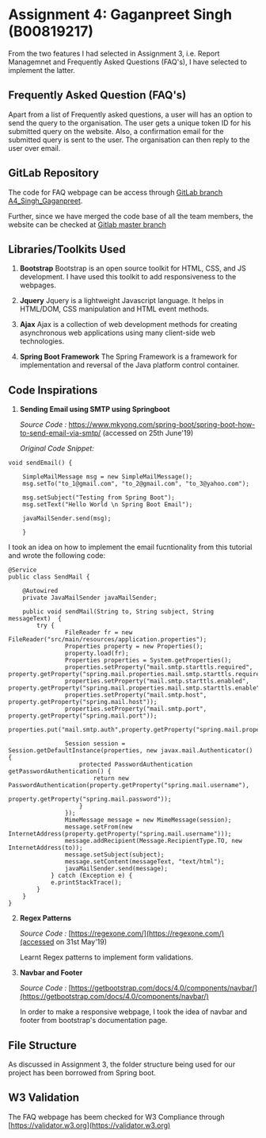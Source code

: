 # Assignment 4: Gaganpreet Singh (B00819217)

From the two features I had selected in Assignment 3, i.e. Report Managemnet and Frequently Asked Questions (FAQ's), I have selected to implement the latter.

## Frequently Asked Question (FAQ's)
Apart from a list of Frequently asked questions, a user will has an option to send the query to the organisation. 
The user gets a unique token ID for his submitted query on the website. Also, a confirmation email for the submitted query is sent to the user.
The organisation can then reply to the user over email.

## GitLab Repository

The code for FAQ webpage can be access through [GitLab branch A4_Singh_Gaganpreet](https://git.cs.dal.ca/mahagaokar/Group14_TechGoons/tree/A4_Singh_Gaganpreet).

Further, since we have merged the code base of all the team members, the website can be checked at [Gitlab master branch](https://git.cs.dal.ca/mahagaokar/Group14_TechGoons/tree/master)
 
## Libraries/Toolkits Used
 1. **Bootstrap**
    Bootstrap is an open source toolkit for HTML, CSS, and JS development. I have used this toolkit to add responsiveness to the webpages.

 2. **Jquery**
    Jquery is a lightweight Javascript language. It helps in HTML/DOM, CSS manipulation and HTML event methods. 

 3. **Ajax**
    Ajax is a collection of web development methods for creating asynchronous web applications using many client-side web technologies.

 4. **Spring Boot Framework**
    The Spring Framework is a framework for implementation and reversal of the Java platform control container.

## Code Inspirations

 1. **Sending Email using SMTP using Springboot** 
 
    *Source Code :* https://www.mkyong.com/spring-boot/spring-boot-how-to-send-email-via-smtp/ (accessed on 25th June'19)
    
    *Original Code Snippet:*
```
void sendEmail() {

    SimpleMailMessage msg = new SimpleMailMessage();
    msg.setTo("to_1@gmail.com", "to_2@gmail.com", "to_3@yahoo.com");

    msg.setSubject("Testing from Spring Boot");
    msg.setText("Hello World \n Spring Boot Email");
    
    javaMailSender.send(msg);

    } 
```
 I took an idea on how to implement the email fucntionality from this tutorial and wrote the following code:
```
@Service
public class SendMail {
	
    @Autowired
    private JavaMailSender javaMailSender;
	 	
    public void sendMail(String to, String subject, String messageText)  {
        try {
                FileReader fr = new FileReader("src/main/resources/application.properties");
				Properties property = new Properties();
				property.load(fr);
				Properties properties = System.getProperties();
				properties.setProperty("mail.smtp.starttls.required", property.getProperty("spring.mail.properties.mail.smtp.starttls.required"));
				properties.setProperty("mail.smtp.starttls.enabled", property.getProperty("spring.mail.properties.mail.smtp.starttls.enable"));
				properties.setProperty("mail.smtp.host", property.getProperty("spring.mail.host"));
				properties.setProperty("mail.smtp.port", property.getProperty("spring.mail.port"));
				properties.put("mail.smtp.auth",property.getProperty("spring.mail.properties.mail.smtp.starttls.enable"));

				Session session = Session.getDefaultInstance(properties, new javax.mail.Authenticator() {
					protected PasswordAuthentication getPasswordAuthentication() {
						return new PasswordAuthentication(property.getProperty("spring.mail.username"),
								property.getProperty("spring.mail.password"));
					}
				});
				MimeMessage message = new MimeMessage(session);
				message.setFrom(new InternetAddress(property.getProperty("spring.mail.username")));
				message.addRecipient(Message.RecipientType.TO, new InternetAddress(to));
				message.setSubject(subject);
				message.setContent(messageText, "text/html");
				javaMailSender.send(message);
			} catch (Exception e) {
		    e.printStackTrace();
        }
    }
}
```

    
 
 2. **Regex Patterns**
 
    *Source Code :* [https://regexone.com/](https://regexone.com/)(accessed on 31st May'19)

    Learnt Regex patterns to implement form validations.
    
 3. **Navbar and Footer**
        
    *Source Code :* [https://getbootstrap.com/docs/4.0/components/navbar/](https://getbootstrap.com/docs/4.0/components/navbar/)

    In order to make a responsive webpage, I took the idea of navbar and footer from bootstrap's documentation page.

## File Structure
As discussed in Assignment 3, the folder structure being used for our project has been borrowed from Spring boot.
    
## W3 Validation

The FAQ webpage has beem checked for W3 Compliance through [https://validator.w3.org](https://validator.w3.org)
